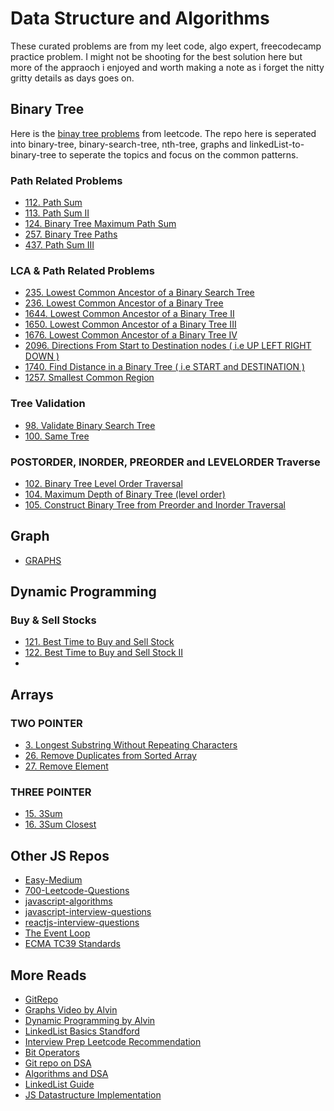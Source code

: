 # Data Structure and Algorithms

These curated problems are from my leet code, algo expert, freecodecamp practice problem. I might not be shooting for the best solution here but more of the appraoch i enjoyed and worth
making a note as i forget the nitty gritty details as days goes on.

## Binary Tree

Here is the [binay tree problems](https://leetcode.com/tag/binary-tree/) from leetcode. The repo here is seperated into binary-tree, binary-search-tree, nth-tree, graphs and linkedList-to-binary-tree to seperate the topics and focus on the common patterns.

### Path Related Problems

- [112. Path Sum](https://github.com/citta-lab/DSA/blob/main/binary-tree/112.path-sum.js)
- [113. Path Sum II](https://github.com/citta-lab/DSA/blob/main/binary-tree/113.path-sum-II.js)
- [124. Binary Tree Maximum Path Sum](https://github.com/citta-lab/DSA/blob/main/binary-tree/124.binary-tree-maximum-path-sum.js)
- [257. Binary Tree Paths](https://github.com/citta-lab/DSA/blob/main/binary-tree/257.binary-tree-paths.js)
- [437. Path Sum III](https://github.com/citta-lab/DSA/blob/main/binary-tree/437.path-sum-III.js)

### LCA & Path Related Problems

- [235. Lowest Common Ancestor of a Binary Search Tree](https://github.com/citta-lab/DSA/blob/main/binary-search-tree/235.lowest-common-ancestor-of-a-binary-search-tree.js)
- [236. Lowest Common Ancestor of a Binary Tree](https://github.com/citta-lab/DSA/blob/main/binary-tree/236.lowest-common-ancestor-of-a-binary-tree.js)
- [1644. Lowest Common Ancestor of a Binary Tree II](https://github.com/citta-lab/DSA/blob/main/binary-tree/1644.lowest-common-ancestor-of-a-binary-tree-II.js)
- [1650. Lowest Common Ancestor of a Binary Tree III](https://github.com/citta-lab/DSA/blob/main/binary-tree/1650.lowest-common-ancestor-of-a-binary-tree-III.js)
- [1676. Lowest Common Ancestor of a Binary Tree IV](https://github.com/citta-lab/DSA/blob/main/binary-tree/1676.lowest-common-ancestor-of-a-binary-tree-IV.js)
- [2096. Directions From Start to Destination nodes ( i.e UP LEFT RIGHT DOWN )](https://github.com/citta-lab/DSA/blob/main/binary-tree/2096.step-by-step-directions-from-a-binary-tree-node-to-another.js)
- [1740. Find Distance in a Binary Tree ( i.e START and DESTINATION )](https://github.com/citta-lab/DSA/blob/main/binary-tree/1740.find-distance-in-a-binary-tree.js)
- [1257. Smallest Common Region]()

### Tree Validation

- [98. Validate Binary Search Tree](https://github.com/citta-lab/DSA/blob/main/binary-search-tree/98.validate-BST-in-order-recursive-tree.js)
- [100. Same Tree](https://github.com/citta-lab/DSA/blob/main/binary-tree/100.same-tree.js)

### POSTORDER, INORDER, PREORDER and LEVELORDER Traverse

- [102. Binary Tree Level Order Traversal](https://github.com/citta-lab/DSA/blob/main/binary-tree/102.binary-tree-level-order-traversal-binary-tree.js)
- [104. Maximum Depth of Binary Tree (level order)](https://github.com/citta-lab/DSA/blob/main/binary-tree/104.maximum-depth-in-binary-tree.js)
- [105. Construct Binary Tree from Preorder and Inorder Traversal](https://github.com/citta-lab/DSA/blob/main/binary-tree/105.construct-binary-tree-from-preorder-and-inorder-traversal.js)

## Graph

- [GRAPHS]()

## Dynamic Programming

### Buy & Sell Stocks

- [121. Best Time to Buy and Sell Stock](https://github.com/citta-lab/DSA/blob/main/arrays/121.best%20-time-to-buy-and-sell-stock.js)
- [122. Best Time to Buy and Sell Stock II](https://github.com/citta-lab/DSA/blob/main/dp/122.best-time-to-buy-and-sell-stock-II.js)
-

## Arrays

### TWO POINTER

- [3. Longest Substring Without Repeating Characters](https://github.com/citta-lab/DSA/blob/main/strings/3.longest-substring-strings.js)
- [26. Remove Duplicates from Sorted Array](https://github.com/citta-lab/DSA/blob/main/arrays/26.remove-duplicates-from-sorted-array.js)
- [27. Remove Element](https://github.com/citta-lab/DSA/blob/main/arrays/27.remove-element-array.js)

### THREE POINTER

- [15. 3Sum ](https://github.com/citta-lab/DSA/blob/main/arrays/015.3sum.js)
- [16. 3Sum Closest ](https://github.com/citta-lab/DSA/blob/main/arrays/016.3sum-closest.js)

## Other JS Repos

- [Easy-Medium](https://github.com/anubhavsrivastava/leetcodeJS)
- [700-Leetcode-Questions](https://github.com/BakeItTillYouMakeIt/LeetCodeJS/tree/master/Javascript)
- [javascript-algorithms](https://github.com/trekhleb/javascript-algorithms)
- [javascript-interview-questions](https://github.com/sudheerj/javascript-interview-questions)
- [reactjs-interview-questions](https://github.com/sudheerj/reactjs-interview-questions)
- [The Event Loop](https://developer.mozilla.org/en-US/docs/Web/JavaScript/EventLoop#never_blocking)
- [ECMA TC39 Standards](https://tc39.es/ecma262/#sec-intro)

## More Reads

- [GitRepo](https://github.com/DivyaGodayal/CoderChef-Kitchen)
- [Graphs Video by Alvin](https://www.youtube.com/watch?v=2_Uuixtc5i0)
- [Dynamic Programming by Alvin](https://www.youtube.com/watch?v=oBt53YbR9Kk&t=9296s)
- [LinkedList Basics Standford](http://cslibrary.stanford.edu/103/LinkedListBasics.pdf)
- [Interview Prep Leetcode Recommendation](https://leetcode.com/discuss/study-guide/1098600/topics-which-you-cant-skip-interview-preparation-study-plan-using-leetcode)
- [Bit Operators](https://leetcode.com/discuss/study-guide/1151183/tips-hacks-which-you-cant-ignore-as-a-coder)
- [Git repo on DSA](https://github.com/sachuverma/DataStructures-Algorithms#data-structures--algorithms)
- [Algorithms and DSA](https://github.com/amejiarosario/dsa.js-data-structures-algorithms-javascript/tree/master/src)
- [LinkedList Guide](https://leetcode.com/discuss/study-guide/1800120/become-master-in-linked-list)
- [JS Datastructure Implementation](https://github.com/datastructures-js)
